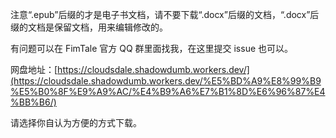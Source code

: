 注意“.epub”后缀的才是电子书文档，请不要下载“.docx”后缀的文档，“.docx”后缀的文档是保留文档，用来编辑修改的。

有问题可以在 FimTale 官方 QQ 群里面找我，在这里提交 issue 也可以。

网盘地址：[https://cloudsdale.shadowdumb.workers.dev/](https://cloudsdale.shadowdumb.workers.dev/%E5%BD%A9%E8%99%B9%E5%B0%8F%E9%A9%AC/%E4%B9%A6%E7%B1%8D%E6%96%87%E4%BB%B6/)

请选择你自认为方便的方式下载。
